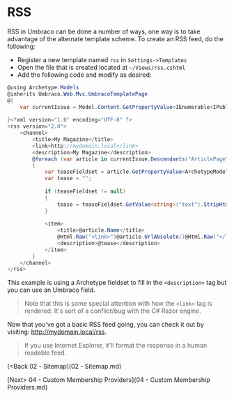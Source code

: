 # RSS

RSS in Umbraco can be done a number of ways, one way is to take advantage of the alternate template scheme.  To create an RSS feed, do the following:

* Register a new template named `rss` in `Settings->Templates`
* Open the file that is created located at `~/Views/rss.cshtml`
* Add the following code and modify as desired:

```c#
@using Archetype.Models
@inherits Umbraco.Web.Mvc.UmbracoTemplatePage
@{
    var currentIssue = Model.Content.GetPropertyValue<IEnumerable<IPublishedContent>>("currentIssue").First();
    
}<?xml version="1.0" encoding="UTF-8" ?>
<rss version="2.0">
    <channel>
        <title>My Magazine</title>
        <link>http://mydomain.local</link>
        <description>My Magazine</description>
        @foreach (var article in currentIssue.Descendants("ArticlePage"))
        {
            var teaseFieldset = article.GetPropertyValue<ArchetypeModel>("modules").FirstOrDefault(x => x.Alias == "richtextModule");
            var tease = "";
            
            if (teaseFieldset != null)
            {
                tease = teaseFieldset.GetValue<string>("text").StripHtml();
            }
            
            <item>
                <title>@article.Name</title>
                @Html.Raw("<link>")@article.UrlAbsolute()@Html.Raw("</link>")
                <description>@tease</description>
            </item>
        }
    </channel>
</rss>
```

This example is using a Archetype fieldset to fill in the `<description>` tag but you can use an Umbraco field.

>Note that this is some special attention with how the `<link>` tag is rendered.  It's sort of a conflict/bug with the C# Razor engine.

Now that you've got a basic RSS feed going, you can check it out by visiting: http://mydomain.local/rss.

>If you use Internet Explorer, it'll format the response in a human readable feed.

[<Back 02 - Sitemap](02 - Sitemap.md)

[Next> 04 - Custom Membership Providers](04 - Custom Membership Providers.md)
